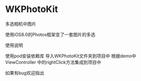 # WKPhotoKit
多选相机中图片

使用iOS8.0的Photos框架变了一套图片的多选



使用说明

使用pod安装依赖库
导入WKPhotoKit文件夹到项目中
根据demo中ViewController 中的rightClick方法集成到项目中


如果有bug欢迎指出
